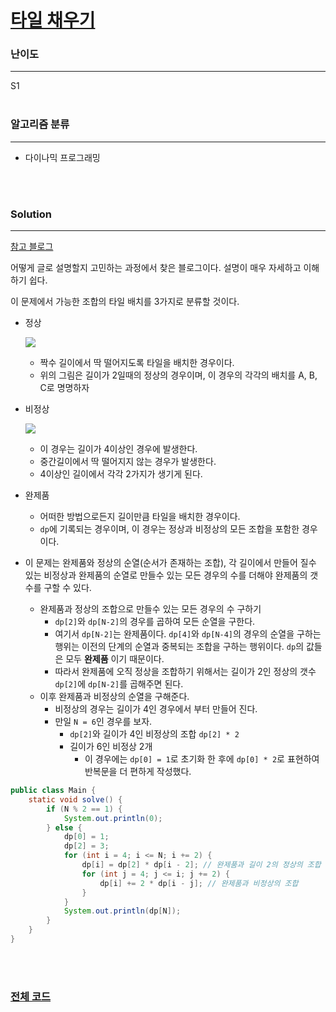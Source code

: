 # [타일 채우기](https://www.acmicpc.net/problem/2133)

### 난이도

***
S1
<br><br>

### 알고리즘 분류

***

* 다이나믹 프로그래밍

<br><br>

### Solution

***

[참고 블로그](https://yabmoons.tistory.com/536)

어떻게 글로 설명할지 고민하는 과정에서 찾은 블로그이다. 설명이 매우 자세하고 이해하기 쉽다.

이 문제에서 가능한 조합의 타일 배치를 3가지로 분류할 것이다.

* 정상

  ![](https://i.ibb.co/L8fZ62Z/image.png)
    * 짝수 길이에서 딱 떨어지도록 타일을 배치한 경우이다.
    * 위의 그림은 길이가 2일때의 정상의 경우이며, 이 경우의 각각의 배치를 A, B, C로 명명하자

* 비정상

  ![](https://i.ibb.co/vxT7wwb/2.png)
    * 이 경우는 길이가 4이상인 경우에 발생한다.
    * 중간길이에서 딱 떨어지지 않는 경우가 발생한다.
    * 4이상인 길이에서 각각 2가지가 생기게 된다.

* 완제품
    * 어떠한 방법으로든지 길이만큼 타일을 배치한 경우이다.
    * `dp`에 기록되는 경우이며, 이 경우는 정상과 비정상의 모든 조합을 포함한 경우이다.

* 이 문제는 완제품와 정상의 순열(순서가 존재하는 조합), 각 길이에서 만들어 질수 있는 비정상과 완제품의 순열로 만들수 있는 모든 경우의 수를 더해야 완제품의 갯수를 구할 수 있다.
    * 완제품과 정상의 조합으로 만들수 있는 모든 경우의 수 구하기
        * `dp[2]`와 `dp[N-2]`의 경우를 곱하여 모든 순열을 구한다.
        * 여기서 `dp[N-2]`는 완제품이다. `dp[4]`와 `dp[N-4]`의 경우의 순열을 구하는 행위는 이전의 단계의 순열과 중복되는 조합을 구하는 행위이다. `dp`의 값들은 모두 **완제품**
          이기 때문이다.
        * 따라서 완제품에 오직 정상을 조합하기 위해서는 길이가 2인 정상의 갯수`dp[2]`에 `dp[N-2]`를 곱해주면 된다.
    * 이후 완제품과 비정상의 순열을 구해준다.
        * 비정상의 경우는 길이가 4인 경우에서 부터 만들어 진다.
        * 만일 `N = 6`인 경우를 보자.
            * `dp[2]`와 길이가 4인 비정상의 조합 `dp[2] * 2`
            * 길이가 6인 비정상 2개
                * 이 경우에는 `dp[0] = 1`로 초기화 한 후에 `dp[0] * 2`로 표현하여 반복문을 더 편하게 작성했다.

```java
public class Main {
    static void solve() {
        if (N % 2 == 1) {
            System.out.println(0);
        } else {
            dp[0] = 1;
            dp[2] = 3;
            for (int i = 4; i <= N; i += 2) {
                dp[i] = dp[2] * dp[i - 2]; // 완제품과 길이 2의 정상의 조합
                for (int j = 4; j <= i; j += 2) {
                    dp[i] += 2 * dp[i - j]; // 완제품과 비정상의 조합
                }
            }
            System.out.println(dp[N]);
        }
    }
}
```

<br><br>

### [전체 코드](https://github.com/Jungmin-Seo0527/CodingTest/blob/main/src/dp/BOJ2133_타일_채우기.java)
